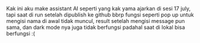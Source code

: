Kak ini aku make assistant AI seperti yang kak yama ajarkan di sesi 17 july, tapi saat di run setelah dipublish ke github bbrp fungsi seperti pop up untuk mengisi nama di awal tidak muncul, result setelah mengisi message pun sama, dan dark mode nya juga tidak berfungsi padahal saat di lokal bisa berfungsi :(
